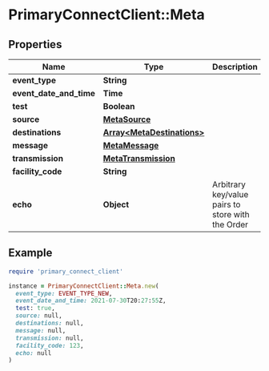 # PrimaryConnectClient::Meta

## Properties

| Name | Type | Description | Notes |
| ---- | ---- | ----------- | ----- |
| **event_type** | **String** |  | [optional] |
| **event_date_and_time** | **Time** |  | [optional] |
| **test** | **Boolean** |  | [optional] |
| **source** | [**MetaSource**](MetaSource.md) |  | [optional] |
| **destinations** | [**Array&lt;MetaDestinations&gt;**](MetaDestinations.md) |  | [optional] |
| **message** | [**MetaMessage**](MetaMessage.md) |  | [optional] |
| **transmission** | [**MetaTransmission**](MetaTransmission.md) |  | [optional] |
| **facility_code** | **String** |  | [optional] |
| **echo** | **Object** | Arbitrary key/value pairs to store with the Order | [optional] |

## Example

```ruby
require 'primary_connect_client'

instance = PrimaryConnectClient::Meta.new(
  event_type: EVENT_TYPE_NEW,
  event_date_and_time: 2021-07-30T20:27:55Z,
  test: true,
  source: null,
  destinations: null,
  message: null,
  transmission: null,
  facility_code: 123,
  echo: null
)
```

